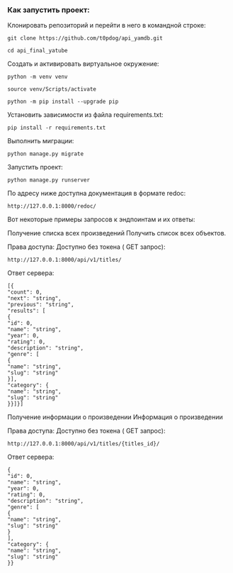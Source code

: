 ### Как запустить проект:

Клонировать репозиторий и перейти в него в командной строке:

```
git clone https://github.com/t0pdog/api_yamdb.git
```

```
cd api_final_yatube
```

Cоздать и активировать виртуальное окружение:

```
python -m venv venv
```

```
source venv/Scripts/activate
```

```
python -m pip install --upgrade pip
```

Установить зависимости из файла requirements.txt:

```
pip install -r requirements.txt
```

Выполнить миграции:

```
python manage.py migrate
```

Запустить проект:

```
python manage.py runserver
```

По адресу ниже доступна документация в формате redoc:

```
http://127.0.0.1:8000/redoc/
```


Вот некоторые примеры запросов к эндпоинтам и их ответы:


Получение списка всех произведений
Получить список всех объектов.

Права доступа: Доступно без токена ( GET запрос):

```
http://127.0.0.1:8000/api/v1/titles/
```

Ответ сервера:
```
[{
"count": 0,
"next": "string",
"previous": "string",
"results": [
{
"id": 0,
"name": "string",
"year": 0,
"rating": 0,
"description": "string",
"genre": [
{
"name": "string",
"slug": "string"
}],
"category": {
"name": "string",
"slug": "string"
}}]}]
```


Получение информации о произведении
Информация о произведении

Права доступа: Доступно без токена ( GET запрос):


```
http://127.0.0.1:8000/api/v1/titles/{titles_id}/
```

Ответ сервера:
```
{
"id": 0,
"name": "string",
"year": 0,
"rating": 0,
"description": "string",
"genre": [
{
"name": "string",
"slug": "string"
}
],
"category": {
"name": "string",
"slug": "string"
}}
